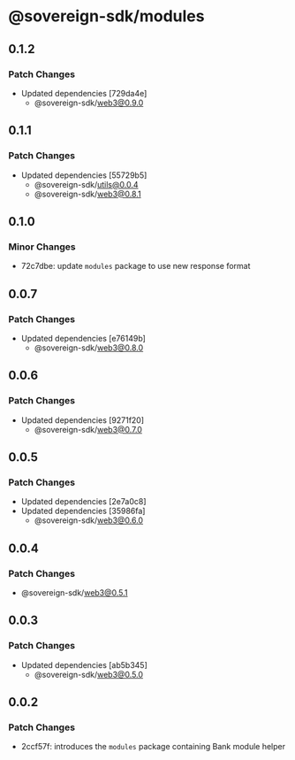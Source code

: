 # @sovereign-sdk/modules

## 0.1.2

### Patch Changes

- Updated dependencies [729da4e]
  - @sovereign-sdk/web3@0.9.0

## 0.1.1

### Patch Changes

- Updated dependencies [55729b5]
  - @sovereign-sdk/utils@0.0.4
  - @sovereign-sdk/web3@0.8.1

## 0.1.0

### Minor Changes

- 72c7dbe: update `modules` package to use new response format

## 0.0.7

### Patch Changes

- Updated dependencies [e76149b]
  - @sovereign-sdk/web3@0.8.0

## 0.0.6

### Patch Changes

- Updated dependencies [9271f20]
  - @sovereign-sdk/web3@0.7.0

## 0.0.5

### Patch Changes

- Updated dependencies [2e7a0c8]
- Updated dependencies [35986fa]
  - @sovereign-sdk/web3@0.6.0

## 0.0.4

### Patch Changes

- @sovereign-sdk/web3@0.5.1

## 0.0.3

### Patch Changes

- Updated dependencies [ab5b345]
  - @sovereign-sdk/web3@0.5.0

## 0.0.2

### Patch Changes

- 2ccf57f: introduces the `modules` package containing Bank module helper
